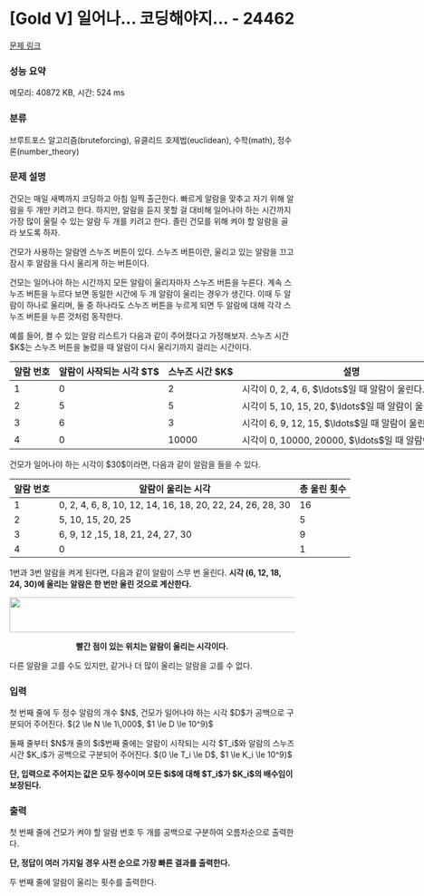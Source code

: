# [Gold V] 일어나... 코딩해야지... - 24462 

[문제 링크](https://www.acmicpc.net/problem/24462) 

### 성능 요약

메모리: 40872 KB, 시간: 524 ms

### 분류

브루트포스 알고리즘(bruteforcing), 유클리드 호제법(euclidean), 수학(math), 정수론(number_theory)

### 문제 설명

<p>건모는 매일 새벽까지 코딩하고 아침 일찍 출근한다. 빠르게 알람을 맞추고 자기 위해 알람을 두 개만 키려고 한다. 하지만, 알람을 듣지 못할 걸 대비해 일어나야 하는 시간까지 가장 많이 울릴 수 있는 알람 두 개를 키려고 한다. 졸린 건모를 위해 켜야 할 알람을 골라 보도록 하자.</p>

<p>건모가 사용하는 알람엔 스누즈 버튼이 있다. 스누즈 버튼이란, 울리고 있는 알람을 끄고 잠시 후 알람을 다시 울리게 하는 버튼이다.</p>

<p>건모는 일어나야 하는 시간까지 모든 알람이 울리자마자 스누즈 버튼을 누른다. 계속 스누즈 버튼을 누르다 보면 동일한 시간에 두 개 알람이 울리는 경우가 생긴다. 이때 두 알람이 하나로 울리며, 둘 중 하나라도 스누즈 버튼을 누르게 되면 두 알람에 대해 각각 스누즈 버튼을 누른 것처럼 동작한다.</p>

<p>예를 들어, 켤 수 있는 알람 리스트가 다음과 같이 주어졌다고 가정해보자. 스누즈 시간 $K$는 스누즈 버튼을 눌렀을 때 알람이 다시 울리기까지 걸리는 시간이다.</p>

<table align="center" class="table table-bordered" style="width: 1000px;">
	<thead>
		<tr>
			<th scope="col">알람 번호</th>
			<th scope="col">알람이 사작되는 시각 $T$</th>
			<th scope="col">스누즈 시간 $K$</th>
			<th scope="col">설명</th>
		</tr>
	</thead>
	<tbody>
		<tr>
			<td>1</td>
			<td>0</td>
			<td>2</td>
			<td>시각이 0, 2, 4, 6, $\ldots$일 때 알람이 울린다.</td>
		</tr>
		<tr>
			<td>2</td>
			<td>5</td>
			<td>5</td>
			<td>시각이 5, 10, 15, 20, $\ldots$일 때 알람이 울린다.</td>
		</tr>
		<tr>
			<td>3</td>
			<td>6</td>
			<td>3</td>
			<td>시각이 6, 9, 12, 15, $\ldots$일 때 알람이 울린다.</td>
		</tr>
		<tr>
			<td>4</td>
			<td>0</td>
			<td>10000</td>
			<td>시각이 0, 10000, 20000, $\ldots$일 때 알람이 울린다.</td>
		</tr>
	</tbody>
</table>

<p>건모가 일어나야 하는 시각이 $30$이라면, 다음과 같이 알람을 들을 수 있다.</p>

<table align="center" class="table table-bordered" style="width: 800px;">
	<thead>
		<tr>
			<th scope="col">알람 번호</th>
			<th scope="col">알람이 울리는 시각</th>
			<th scope="col">총 울린 횟수</th>
		</tr>
	</thead>
	<tbody>
		<tr>
			<td>1</td>
			<td>0, 2, 4, 6, 8, 10, 12, 14, 16, 18, 20, 22, 24, 26, 28, 30</td>
			<td>16</td>
		</tr>
		<tr>
			<td>2</td>
			<td>5, 10, 15, 20, 25</td>
			<td>5</td>
		</tr>
		<tr>
			<td>3</td>
			<td>6, 9, 12 ,15, 18, 21, 24, 27, 30</td>
			<td>9</td>
		</tr>
		<tr>
			<td>4</td>
			<td>0</td>
			<td>1</td>
		</tr>
	</tbody>
</table>

<p>1번과 3번 알람을 켜게 된다면, 다음과 같이 알람이 스무 번 울린다. <strong>시각 (6, 12, 18, 24, 30)에 울리는 알람은 한 번만 울린 것으로 계산한다.</strong></p>

<p style="text-align: center;"><img alt="" src="" style="width: 664px; height: 62px;"></p>

<p style="text-align: center;"><strong>빨간 점이 있는 위치는 알람이 울리는 시각이다.</strong></p>

<p>다른 알람을 고를 수도 있지만, 같거나 더 많이 울리는 알람을 고를 수 없다. </p>

### 입력 

 <p>첫 번째 줄에 두 정수 알람의 개수 $N$, 건모가 일어나야 하는 시각 $D$가 공백으로 구분되어 주어진다. $(2 \le N \le 1\,000$, $1 \le D \le 10^9)$</p>

<p>둘째 줄부터 $N$개 줄의 $i$번째 줄에는 알람이 시작되는 시각 $T_i$와 알람의 스누즈 시간 $K_i$가 공백으로 구분되어 주어진다. $(0 \le T_i \le D$, $1 \le K_i \le 10^9)$</p>

<p><strong>단, 입력으로 주어지는 값은 모두 정수이며 모든 $i$에 대해 $T_i$가 $K_i$의 배수임이 보장된다.</strong></p>

### 출력 

 <p>첫 번째 줄에 건모가 켜야 할 알람 번호 두 개를 공백으로 구분하여 오름차순으로 출력한다.</p>

<p><strong>단, 정답이 여러 가지일 경우 사전 순으로 가장 빠른 결과를 출력한다.</strong></p>

<p>두 번째 줄에 알람이 울리는 횟수를 출력한다.</p>

